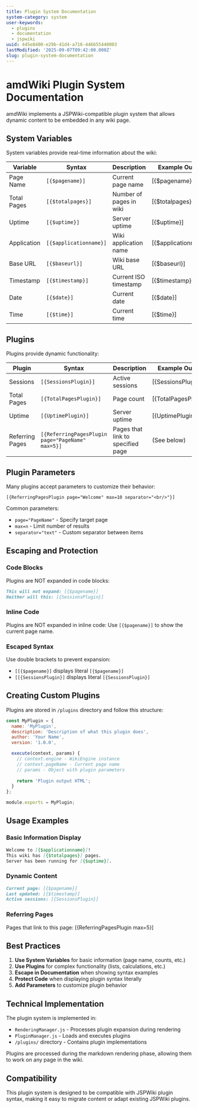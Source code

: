 ```yaml
---
title: Plugin System Documentation
system-category: system
user-keywords:
  - plugins
  - documentation
  - jspwiki
uuid: 445e8400-e29b-41d4-a716-446655440003
lastModified: '2025-09-07T09:42:00.000Z'
slug: plugin-system-documentation
---
```


# amdWiki Plugin System Documentation

amdWiki implements a JSPWiki-compatible plugin system that allows dynamic content to be embedded in any wiki page.

## System Variables

System variables provide real-time information about the wiki:

| Variable | Syntax | Description | Example Output |
|----------|--------|-------------|----------------|
| Page Name | `[{$pagename}]` | Current page name | [{$pagename}] |
| Total Pages | `[{$totalpages}]` | Number of pages in wiki | [{$totalpages}] |
| Uptime | `[{$uptime}]` | Server uptime | [{$uptime}] |
| Application | `[{$applicationname}]` | Wiki application name | [{$applicationname}] |
| Base URL | `[{$baseurl}]` | Wiki base URL | [{$baseurl}] |
| Timestamp | `[{$timestamp}]` | Current ISO timestamp | [{$timestamp}] |
| Date | `[{$date}]` | Current date | [{$date}] |
| Time | `[{$time}]` | Current time | [{$time}] |

## Plugins

Plugins provide dynamic functionality:

| Plugin | Syntax | Description | Example Output |
|--------|--------|-------------|----------------|
| Sessions | `[{SessionsPlugin}]` | Active sessions | [{SessionsPlugin}] |
| Total Pages | `[{TotalPagesPlugin}]` | Page count | [{TotalPagesPlugin}] |
| Uptime | `[{UptimePlugin}]` | Server uptime | [{UptimePlugin}] |
| Referring Pages | `[{ReferringPagesPlugin page="PageName" max=5}]` | Pages that link to specified page | (See below) |

## Plugin Parameters

Many plugins accept parameters to customize their behavior:

```
[{ReferringPagesPlugin page="Welcome" max=10 separator="<br/>"}]
```

Common parameters:

- `page="PageName"` - Specify target page
- `max=n` - Limit number of results
- `separator="text"` - Custom separator between items

## Escaping and Protection

### Code Blocks

Plugins are NOT expanded in code blocks:

```markdown
This will not expand: [{$pagename}]
Neither will this: [{SessionsPlugin}]
```

### Inline Code

Plugins are NOT expanded in inline code:
Use `[{$pagename}]` to show the current page name.

### Escaped Syntax

Use double brackets to prevent expansion:

- `[[{$pagename}]` displays literal `[{$pagename}]`
- `[[{SessionsPlugin}]` displays literal `[{SessionsPlugin}]`

## Creating Custom Plugins

Plugins are stored in `/plugins` directory and follow this structure:

```javascript
const MyPlugin = {
  name: 'MyPlugin',
  description: 'Description of what this plugin does',
  author: 'Your Name',
  version: '1.0.0',

  execute(context, params) {
    // context.engine - WikiEngine instance
    // context.pageName - Current page name
    // params - Object with plugin parameters
    
    return 'Plugin output HTML';
  }
};

module.exports = MyPlugin;
```

## Usage Examples

### Basic Information Display

```markdown
Welcome to [{$applicationname}]!
This wiki has [{$totalpages}] pages.
Server has been running for [{$uptime}].
```

### Dynamic Content

```markdown
Current page: [{$pagename}]
Last updated: [{$timestamp}]
Active sessions: [{SessionsPlugin}]
```

### Referring Pages

Pages that link to this page:
[{ReferringPagesPlugin max=5}]

## Best Practices

1. **Use System Variables** for basic information (page name, counts, etc.)
2. **Use Plugins** for complex functionality (lists, calculations, etc.)
3. **Escape in Documentation** when showing syntax examples
4. **Protect Code** when displaying plugin syntax literally
5. **Add Parameters** to customize plugin behavior

## Technical Implementation

The plugin system is implemented in:

- `RenderingManager.js` - Processes plugin expansion during rendering
- `PluginManager.js` - Loads and executes plugins
- `/plugins/` directory - Contains plugin implementations

Plugins are processed during the markdown rendering phase, allowing them to work on any page in the wiki.

## Compatibility

This plugin system is designed to be compatible with JSPWiki plugin syntax, making it easy to migrate content or adapt existing JSPWiki plugins.
